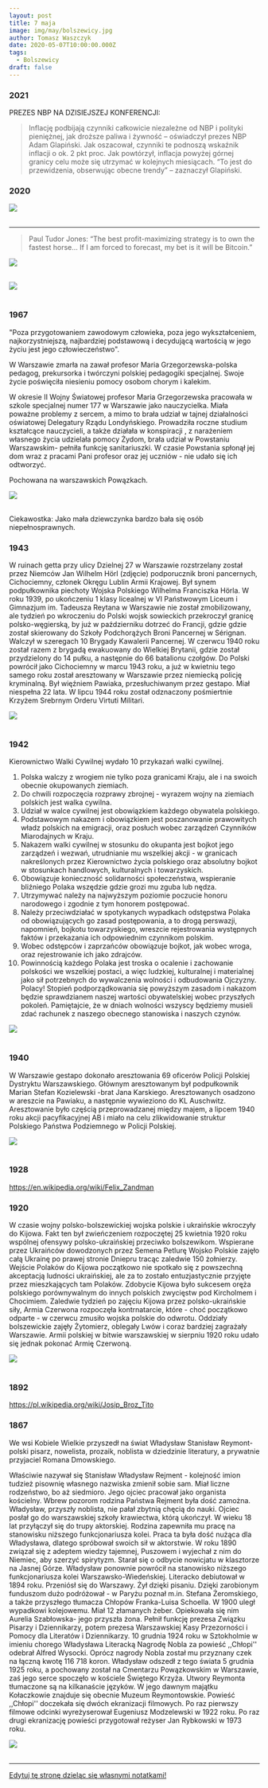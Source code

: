 ```yaml
---
layout: post
title: 7 maja
image: img/may/bolszewicy.jpg
author: Tomasz Waszczyk
date: 2020-05-07T10:00:00.000Z
tags:
  - Bolszewicy
draft: false
---
```


### 2021

PREZES NBP NA DZISIEJSZEJ KONFERENCJI:

> Inflację podbijają czynniki całkowicie niezależne od NBP i polityki pieniężnej, jak droższe paliwa i żywność – oświadczył prezes NBP Adam Glapiński. Jak oszacował, czynniki te podnoszą wskaźnik inflacji o ok. 2 pkt proc.
> Jak powtórzył, inflacja powyżej górnej granicy celu może się utrzymać w kolejnych miesiącach. “To jest do przewidzenia, obserwując obecne trendy” – zaznaczył Glapiński.

### 2020

<img src="./img/may/plinsec.png"><br><br>

---

> Paul Tudor Jones: “The best profit-maximizing strategy is to own the fastest horse... If I am forced to forecast, my bet is it will be Bitcoin.”

<img src="./img/may/tudor.png"><br><br>

<img src="./img/may/tudor2.png"><br><br>

### 1967

"Poza przygotowaniem zawodowym człowieka, poza jego wykształceniem, najkorzystniejszą, najbardziej podstawową i decydującą wartością w jego życiu jest jego człowieczeństwo".

W Warszawie zmarła na zawał profesor Maria Grzegorzewska-polska pedagog, prekursorka i twórczyni polskiej pedagogiki specjalnej. Swoje życie poświęciła niesieniu pomocy osobom chorym i kalekim.

W okresie II Wojny Światowej profesor Maria Grzegorzewska pracowała w szkole specjalnej numer 177 w Warszawie jako nauczycielka. Miała poważne problemy z sercem, a mimo to brała udział w tajnej działalności oświatowej Delegatury Rządu Londyńskiego. Prowadziła roczne studium kształcące nauczycieli, a także działała w konspiracji , z narażeniem własnego życia udzielała pomocy Żydom, brała udział w Powstaniu Warszawskim- pełniła funkcję sanitariuszki. W czasie Powstania spłonął jej dom wraz z pracami Pani profesor oraz jej uczniów - nie udało się ich odtworzyć.

Pochowana na warszawskich Powązkach.

<img src="./img/may/grzegorzewska.jpg"><br><br>

Ciekawostka: Jako mała dziewczynka bardzo bała się osób niepełnosprawnych.

### 1943

W ruinach getta przy ulicy Dzielnej 27 w Warszawie rozstrzelany został przez Niemców Jan Wilhelm Hörl (zdjęcie) podporucznik broni pancernych, Cichociemny, członek Okręgu Lublin Armii Krajowej.
Był synem podpułkownika piechoty Wojska Polskiego Wilhelma Franciszka Hörla. W roku 1939, po ukończeniu 1 klasy licealnej w VI Państwowym Liceum i Gimnazjum im. Tadeusza Reytana w Warszawie nie został zmobilizowany, ale tydzień po wkroczeniu do Polski wojsk sowieckich przekroczył granicę polsko-węgierską, by już w październiku dotrzeć do Francji, gdzie gdzie został skierowany do Szkoły Podchorążych Broni Pancernej w Sérignan. Walczył w szeregach 10 Brygady Kawalerii Pancernej. W czerwcu 1940 roku został razem z brygadą ewakuowany do Wielkiej Brytanii, gdzie został przydzielony do 14 pułku, a następnie do 66 batalionu czołgów. Do Polski powrócił jako Cichociemny w marcu 1943 roku, a już w kwietniu tego samego roku został aresztowany w Warszawie przez niemiecką policję kryminalną. Był więźniem Pawiaka, przesłuchiwanym przez gestapo. Miał niespełna 22 lata. W lipcu 1944 roku został odznaczony pośmiertnie Krzyżem Srebrnym Orderu Virtuti Militari.

<img src="./img/may/horl.jpg"><br><br>

### 1942

Kierownictwo Walki Cywilnej wydało 10 przykazań walki cywilnej.

1) Polska walczy z wrogiem nie tylko poza granicami Kraju, ale i na swoich obecnie okupowanych ziemiach.
2) Do chwili rozpoczęcia rozprawy zbrojnej - wyrazem wojny na ziemiach polskich jest walka cywilna.
3) Udział w walce cywilnej jest obowiązkiem każdego obywatela polskiego.
4) Podstawowym nakazem i obowiązkiem jest poszanowanie prawowitych władz polskich na emigracji, oraz posłuch wobec zarządzeń Czynników Miarodajnych w Kraju.
5) Nakazem walki cywilnej w stosunku do okupanta jest bojkot jego zarządzeń i wezwań, utrudnianie mu wszelkiej akcji - w granicach nakreślonych przez Kierownictwo życia polskiego oraz absolutny bojkot w stosunkach handlowych, kulturalnych i towarzyskich.
6) Obowiązuje konieczność solidarności społeczeństwa, wspieranie bliźniego Polaka wszędzie gdzie grozi mu zguba lub nędza.
7) Utrzymywać należy na najwyższym poziomie poczucie honoru narodowego i zgodnie z tym honorem postępować.
8) Należy przeciwdziałać w spotykanych wypadkach odstępstwa Polaka od obowiązujących go zasad postępowania, a to drogą perswazji, napomnień, bojkotu towarzyskiego, wreszcie rejestrowania występnych faktów i przekazania ich odpowiednim czynnikom polskim.
9) Wobec odstępców i zaprzańców obowiązuje bojkot, jak wobec wroga, oraz rejestrowanie ich jako zdrajców.
10) Powinnością każdego Polaka jest troska o ocalenie i zachowanie polskości we wszelkiej postaci, a więc ludzkiej, kulturalnej i materialnej jako sił potrzebnych do wywalczenia wolności i odbudowania Ojczyzny.
Polacy! Stopień podporządkowania się powyższym zasadom i nakazom będzie sprawdzianem naszej wartości obywatelskiej wobec przyszłych pokoleń. Pamiętajcie, że w dniach wolności wszyscy będziemy musieli zdać rachunek z naszego obecnego stanowiska i naszych czynów.

<img src="./img/may/pw.jpg"><br><br>

### 1940

W Warszawie gestapo dokonało aresztowania 69 oficerów Policji Polskiej Dystryktu Warszawskiego.
Głównym aresztowanym był podpułkownik Marian Stefan Kozielewski -brat Jana Karskiego.
Aresztowanych osadzono w areszcie na Pawiaku, a następnie wywieziono do KL Auschwitz.
Aresztowanie było częścią przeprowadzanej między majem, a lipcem 1940 roku akcji pacyfikacyjnej AB i miało na celu zlikwidowanie struktur Polskiego Państwa Podziemnego w Policji Polskiej.

<img src="./img/may/oficerowie.jpg"><br><br>

### 1928

https://en.wikipedia.org/wiki/Felix_Zandman

### 1920

W czasie wojny polsko-bolszewickiej wojska polskie i ukraińskie wkroczyły do Kijowa.
Fakt ten był zwieńczeniem rozpoczętej 25 kwietnia 1920 roku wspólnej ofensywy polsko-ukraińskiej przeciwko bolszewikom.
Wspierane przez Ukraińców dowodzonych przez Semena Petlurę Wojsko Polskie zajęło całą Ukrainę po prawej stronie Dniepru tracąc zaledwie 150 żołnierzy.
Wejście Polaków do Kijowa początkowo nie spotkało się z powszechną akceptacją ludności ukraińskiej, ale za to zostało entuzjastycznie przyjęte przez mieszkających tam Polaków.
Zdobycie Kijowa było sukcesem oręża polskiego porównywalnym do innych polskich zwycięstw pod Kircholmem i Chocimiem.
Zaledwie tydzień po zajęciu Kijowa przez polsko-ukraińskie siły, Armia Czerwona rozpoczęła kontrnatarcie, które - choć początkowo odparte - w czerwcu zmusiło wojska polskie do odwrotu. Oddziały bolszewickie zajęły Żytomierz, oblegały Lwów i coraz bardziej zagrażały Warszawie. Armii polskiej w bitwie warszawskiej w sierpniu 1920 roku udało się jednak pokonać Armię Czerwoną.

<img src="./img/may/bolszewicy.jpg"><br><br>

### 1892

https://pl.wikipedia.org/wiki/Josip_Broz_Tito

### 1867

We wsi Kobiele Wielkie przyszedł na świat Władysław Stanisław Reymont- polski pisarz, nowelista, prozaik, noblista w dziedzinie literatury, a prywatnie przyjaciel Romana Dmowskiego.

Właściwie nazywał się Stanisław Władysław Rejment - kolejność imion tudzież pisownię własnego nazwiska zmienił sobie sam.
Miał liczne rodzeństwo, bo aż siedmioro. Jego ojciec pracował jako organista kościelny. Wbrew pozorom rodzina Państwa Rejment była dość zamożna. Władysław, przyszły noblista, nie pałał zbytnią chęcią do nauki. Ojciec posłał go do warszawskiej szkoły krawiectwa, którą ukończył. W wieku 18 lat przyłączył się do trupy aktorskiej. Rodzina zapewniła mu pracę na stanowisku niższego funkcjonariusza kolei. Praca ta była dość nużąca dla Władysława, dlatego spróbował swoich sił w aktorstwie. W roku 1890 związał się z adeptem wiedzy tajemnej, Puszowem i wyjechał z nim do Niemiec, aby szerzyć spirytyzm. Starał się o odbycie nowicjatu w klasztorze na Jasnej Górze. Władysław ponownie powrócił na stanowisko niższego funkcjonariusza kolei Warszawsko-Wiedeńskiej. Literacko debiutował w 1894 roku. Przeniósł się do Warszawy. Żył dzięki pisaniu. Dzięki zarobionym funduszom dużo podróżował - w Paryżu poznał m.in. Stefana Żeromskiego, a także przyszłego tłumacza Chłopów Franka-Luisa Schoella.
W 1900 uległ wypadkowi kolejowemu. Miał 12 złamanych żeber. Opiekowała się nim Aurelia Szabłowska- jego przyszła żona.
Pełnił funkcję prezesa Związku Pisarzy i Dziennikarzy, potem prezesa Warszawskiej Kasy Przezorności i Pomocy dla Literatów i Dziennikarzy. 10 grudnia 1924 roku w Sztokholmie w imieniu chorego Władysława Literacką Nagrodę Nobla za powieść ,,Chłopi'' odebrał Alfred Wysocki. Oprócz nagrody Nobla został mu przyznany czek na łączną kwotę 116 718 koron. Władysław odszedł z tego świata 5 grudnia 1925 roku, a pochowany został na Cmentarzu Powązkowskim w Warszawie, zaś jego serce spoczęło w kościele Świętego Krzyża. Utwory Reymonta tłumaczone są na kilkanaście języków. W jego dawnym majątku Kołaczkowie znajduje się obecnie Muzeum Reymontowskie.
Powieść ,,Chłopi'' doczekała się dwóch ekranizacji filmowych. Po raz pierwszy filmowe odcinki wyreżyserował Eugeniusz Modzelewski w 1922 roku. Po raz drugi ekranizację powieści przygotował reżyser Jan Rybkowski w 1973 roku.

<img src="./img/may/reymont.jpg"><br><br>

---

<a href="https://github.com/TomaszWaszczyk/historia.waszczyk.com/edit/master/src/content/may-7.md" target="_blank">Edytuj tę stronę dzieląc się własnymi notatkami!</a>
